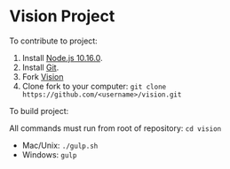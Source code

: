 # Vision Project

To contribute to project:
1. Install [Node.js 10.16.0](http://nodejs.org/dist/v10.16.0/).
2. Install [Git](http://git-scm.com/downloads).
3. Fork [Vision](https://github.com/patient-provider/vision)
4. Clone fork to your computer: `git clone https://github.com/<username>/vision.git`

To build project:

All commands must run from root of repository: `cd vision`
- Mac/Unix: `./gulp.sh`
- Windows: `gulp`